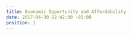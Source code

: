 ```yaml
---
title: Economic Opportunity and Affordability
date: 2017-04-30 22:42:00 -05:00
position: 1
---
```


